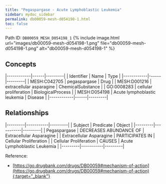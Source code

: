 ```yaml
---
title: "Pegaspargase - Acute Lymphoblastic Leukemia"
sidebar: mydoc_sidebar
permalink: db00059-mesh-d054198-1.html
toc: false 
---
```



Path ID: `DB00059_MESH_D054198_1`
{% include image.html url="images/db00059-mesh-d054198-1.png" file="db00059-mesh-d054198-1.png" alt="db00059-mesh-d054198-1" %}

## Concepts

|------------|------|---------|
| Identifier | Name | Type    |
|------------|------|---------|
| MESH:C042705 | pegaspargase | Drug |
| MESH:D001216 | extracellular asparagine | ChemicalSubstance |
| GO:0008283 | cellular proliferation | BiologicalProcess |
| MESH:D054198 | Acute lymphoblastic leukemia | Disease |
|------------|------|---------|

## Relationships

|---------|-----------|---------|
| Subject | Predicate | Object  |
|---------|-----------|---------|
| Pegaspargase | DECREASES ABUNDANCE OF | Extracellular Asparagine |
| Extracellular Asparagine | PARTICIPATES IN | Cellular Proliferation |
| Cellular Proliferation | CAUSES | Acute Lymphoblastic Leukemia |
|---------|-----------|---------|

Reference:
  - [https://go.drugbank.com/drugs/DB00059#mechanism-of-action](https://go.drugbank.com/drugs/DB00059#mechanism-of-action){:target="_blank"}